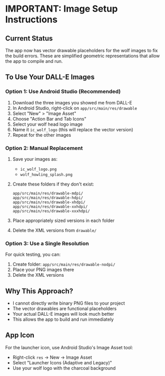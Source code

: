 # IMPORTANT: Image Setup Instructions

## Current Status
The app now has vector drawable placeholders for the wolf images to fix the build errors. These are simplified geometric representations that allow the app to compile and run.

## To Use Your DALL-E Images

### Option 1: Use Android Studio (Recommended)
1. Download the three images you showed me from DALL-E
2. In Android Studio, right-click on `app/src/main/res/drawable`
3. Select "New" > "Image Asset"
4. Choose "Action Bar and Tab Icons"
5. Select your wolf head logo image
6. Name it `ic_wolf_logo` (this will replace the vector version)
7. Repeat for the other images

### Option 2: Manual Replacement
1. Save your images as:
   - `ic_wolf_logo.png`
   - `wolf_howling_splash.png`
   
2. Create these folders if they don't exist:
   ```
   app/src/main/res/drawable-mdpi/
   app/src/main/res/drawable-hdpi/
   app/src/main/res/drawable-xhdpi/
   app/src/main/res/drawable-xxhdpi/
   app/src/main/res/drawable-xxxhdpi/
   ```

3. Place appropriately sized versions in each folder
4. Delete the XML versions from `drawable/`

### Option 3: Use a Single Resolution
For quick testing, you can:
1. Create folder: `app/src/main/res/drawable-nodpi/`
2. Place your PNG images there
3. Delete the XML versions

## Why This Approach?
- I cannot directly write binary PNG files to your project
- The vector drawables are functional placeholders
- Your actual DALL-E images will look much better
- This allows the app to build and run immediately

## App Icon
For the launcher icon, use Android Studio's Image Asset tool:
- Right-click `res` → New → Image Asset
- Select "Launcher Icons (Adaptive and Legacy)"
- Use your wolf logo with the charcoal background
